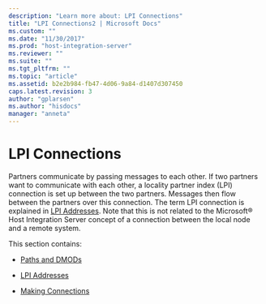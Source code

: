 ```yaml
---
description: "Learn more about: LPI Connections"
title: "LPI Connections2 | Microsoft Docs"
ms.custom: ""
ms.date: "11/30/2017"
ms.prod: "host-integration-server"
ms.reviewer: ""
ms.suite: ""
ms.tgt_pltfrm: ""
ms.topic: "article"
ms.assetid: b2e2b984-fb47-4d06-9a84-d1407d307450
caps.latest.revision: 3
author: "gplarsen"
ms.author: "hisdocs"
manager: "anneta"
---
```

# LPI Connections
Partners communicate by passing messages to each other. If two partners want to communicate with each other, a locality partner index (LPI) connection is set up between the two partners. Messages then flow between the partners over this connection. The term LPI connection is explained in [LPI Addresses](../core/lpi-addresses1.md). Note that this is not related to the Microsoft® Host Integration Server concept of a connection between the local node and a remote system.  
  
 This section contains:  
  
-   [Paths and DMODs](../core/paths-and-dmods2.md)  
  
-   [LPI Addresses](../core/lpi-addresses1.md)  
  
-   [Making Connections](../core/making-connections1.md)
